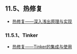 ## 11.5、热修复
- [热修复——深入浅出原理与实现](http://www.jianshu.com/p/cb1f0702d59f)


### 11.5.1、Tinker
- [热修复——Tinker的集成与使用](https://juejin.im/post/5a27bdaf6fb9a044fa19bcfc)